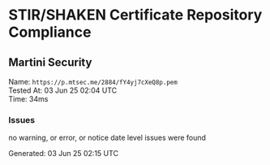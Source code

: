 # STIR/SHAKEN Certificate Repository Compliance

## Martini Security

Name: `https://p.mtsec.me/2884/fY4yj7cXeQ8p.pem`\
Tested At: 03 Jun 25 02:04 UTC\
Time: 34ms

### Issues

no warning, or error, or notice date level issues were found

Generated: 03 Jun 25 02:15 UTC